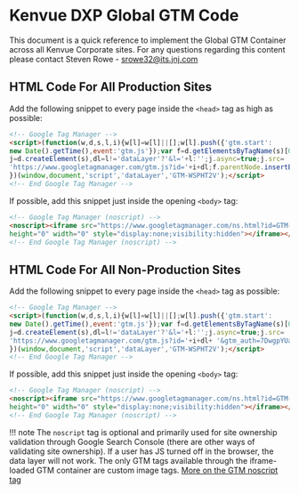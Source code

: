# Kenvue DXP Global GTM Code
This document is a quick reference to implement the Global GTM Container across all Kenvue Corporate sites. For any questions regarding this content please contact Steven Rowe - srowe32@its.jnj.com

## HTML Code For All Production Sites
Add the following snippet to every page inside the `<head>` tag as high as possible:

```html
<!-- Google Tag Manager -->
<script>(function(w,d,s,l,i){w[l]=w[l]||[];w[l].push({'gtm.start':
new Date().getTime(),event:'gtm.js'});var f=d.getElementsByTagName(s)[0],
j=d.createElement(s),dl=l!='dataLayer'?'&l='+l:'';j.async=true;j.src=
'https://www.googletagmanager.com/gtm.js?id='+i+dl;f.parentNode.insertBefore(j,f);
})(window,document,'script','dataLayer','GTM-WSPHT2V');</script>
<!-- End Google Tag Manager -->
```

If possible, add this snippet just inside the opening `<body>` tag:

```html
<!-- Google Tag Manager (noscript) -->
<noscript><iframe src="https://www.googletagmanager.com/ns.html?id=GTM-WSPHT2V"
height="0" width="0" style="display:none;visibility:hidden"></iframe></noscript>
<!-- End Google Tag Manager (noscript) -->
```

## HTML Code For All Non-Production Sites
Add the following snippet to every page inside the `<head>` tag as possible:

```html
<!-- Google Tag Manager -->
<script>(function(w,d,s,l,i){w[l]=w[l]||[];w[l].push({'gtm.start':
new Date().getTime(),event:'gtm.js'});var f=d.getElementsByTagName(s)[0],
j=d.createElement(s),dl=l!='dataLayer'?'&l='+l:'';j.async=true;j.src=
'https://www.googletagmanager.com/gtm.js?id='+i+dl+ '&gtm_auth=7DwgpYUaj4gvAHugt88AzA&gtm_preview=env-3&gtm_cookies_win=x';f.parentNode.insertBefore(j,f);
})(window,document,'script','dataLayer','GTM-WSPHT2V');</script>
<!-- End Google Tag Manager -->
```

If possible, add this snippet just inside the opening `<body>` tag:

```html
<!-- Google Tag Manager (noscript) -->
<noscript><iframe src="https://www.googletagmanager.com/ns.html?id=GTM-WSPHT2V&gtm_auth=7DwgpYUaj4gvAHugt88AzA&gtm_preview=env-3&gtm_cookies_win=x"
height="0" width="0" style="display:none;visibility:hidden"></iframe></noscript>
<!-- End Google Tag Manager (noscript) -->
```


!!! note
    The `noscript` tag is optional and primarily used for site ownership validation through Google Search Console (there are other ways of validating site ownership).
    If a user has JS turned off in the browser, the data layer will not work. The only GTM tags available through the iframe-loaded GTM container are custom image tags.
    [More on the GTM noscript tag](https://www.analyticsmania.com/post/google-tag-manager-noscript/)
